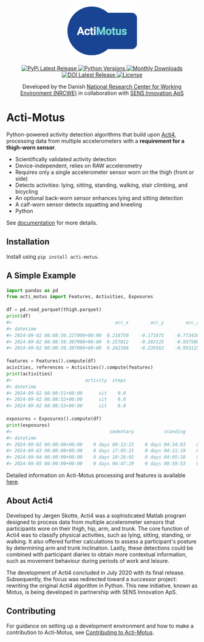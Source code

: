<h1 align="center">
  <a href="https://github.com/acti-motus/acti-motus">
    <img src="https://github.com/acti-motus/acti-motus/blob/main/docs/acti-motus.png?raw=true" alt="Acti-Motus Logo" height="128px">
  </a>
</h1>

<div align="center">
  <a href="https://pypi.org/project/acti-motus/">
    <img src="https://img.shields.io/pypi/v/acti-motus" alt="PyPi Latest Release"/>
  </a>
  <a href="https://pypi.org/project/acti-motus/">
    <img src="https://img.shields.io/pypi/pyversions/acti-motus.svg" alt="Python Versions"/>
  </a>
  <a href="https://pepy.tech/projects/acti-motus">
    <img src="https://static.pepy.tech/badge/acti-motus/month" alt="Monthly Downloads"/>
  </a>
  <a href="#">
    <img src="#" alt="DOI Latest Release"/>
  </a>
  <a href="https://github.com/acti-motus/acti-motus/blob/main/LICENSE">
    <img src="https://img.shields.io/github/license/acti-motus/acti-motus.svg" alt="License"/>
  </a>
</div>

<div align="center">
  <p>Developed by the Danish <a href="https://nfa.dk/en">National Research Center for Working Environment (NRCWE)</a> in collaboration with <a href="https://www.sens.dk/en/">SENS Innovation ApS</a></p>
</div>


# Acti-Motus

Python-powered activity detection algorithms that build upon [Acti4](https://github.com/motus-nfa/Acti4), processing data from multiple accelerometers with a **requirement for a thigh-worn sensor**.

- Scientifically validated activity detection
- Device-independent, relies on RAW accelerometry
- Requires only a single accelerometer sensor worn on the thigh (front or side)
- Detects activities: lying, sitting, standing, walking, stair climbing, and bicycling
- An optional back-worn sensor enhances lying and sitting detection
- A calf-worn sensor detects squatting and kneeling
- Python

See [documentation](#) for more details.

## Installation

Install using `pip install acti-motus`.

## A Simple Example
```python
import pandas as pd
from acti_motus import Features, Activities, Exposures

df = pd.read_parquet(thigh.parquet)
print(df)
#>                                      acc_x        acc_y        acc_z
#> datetime  
#> 2024-09-02 08:08:50.227000+00:00  0.218750    -0.171875    -0.773438
#> 2024-09-02 08:08:50.307000+00:00  0.257812    -0.203125    -0.937500
#> 2024-09-02 08:08:50.387000+00:00  0.242188    -0.226562    -0.953125

features = Features().compute(df)
acivities, references = Activities().compute(features)
print(activities)
#>                           activity  steps
#> datetime  
#> 2024-09-02 08:08:51+00:00      sit    0.0
#> 2024-09-02 08:08:52+00:00      sit    0.0
#> 2024-09-02 08:08:53+00:00      sit    0.0

exposures = Exposures().compute(df)
print(exposures)
#>                                    sedentary           standing            on_feet
#> datetime  
#> 2024-09-02 00:00:00+00:00    0 days 09:12:21    0 days 04:34:03    0 days 01:26:00
#> 2024-09-03 00:00:00+00:00    0 days 17:05:21    0 days 04:11:19    0 days 01:30:02
#> 2024-09-04 00:00:00+00:00    0 days 18:26:01    0 days 04:05:18    0 days 00:46:19
#> 2024-09-05 00:00:00+00:00    0 days 04:47:29    0 days 00:59:53    0 days 00:08:28
```

Detailed information on Acti-Motus processing and features is available [here](#).

## About Acti4

Developed by Jørgen Skotte, Acti4 was a sophisticated Matlab program designed to process data from multiple accelerometer sensors that participants wore on their thigh, hip, arm, and trunk. The core function of Acti4 was to classify physical activities, such as lying, sitting, standing, or walking. It also offered further calculations to assess a participant's posture by determining arm and trunk inclination. Lastly, these detections could be combined with participant diaries to obtain more contextual information, such as movement behaviour during periods of work and leisure.

The development of Acti4 concluded in July 2020 with its final release. Subsequently, the focus was redirected toward a successor project: rewriting the original Acti4 algorithm in Python. This new initiative, known as Motus, is being developed in partnership with SENS Innovation ApS.

## Contributing

For guidance on setting up a development environment and how to make a contribution to Acti-Motus, see [Contributing to Acti-Motus](#).

